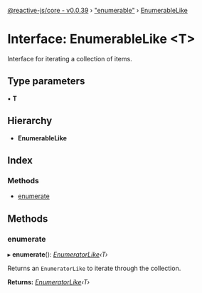 [@reactive-js/core - v0.0.39](../README.md) › ["enumerable"](../modules/_enumerable_.md) › [EnumerableLike](_enumerable_.enumerablelike.md)

# Interface: EnumerableLike <**T**>

Interface for iterating a collection of items.

## Type parameters

▪ **T**

## Hierarchy

* **EnumerableLike**

## Index

### Methods

* [enumerate](_enumerable_.enumerablelike.md#enumerate)

## Methods

###  enumerate

▸ **enumerate**(): *[EnumeratorLike](_enumerable_.enumeratorlike.md)‹T›*

Returns an `EnumeratorLike` to iterate through the collection.

**Returns:** *[EnumeratorLike](_enumerable_.enumeratorlike.md)‹T›*
